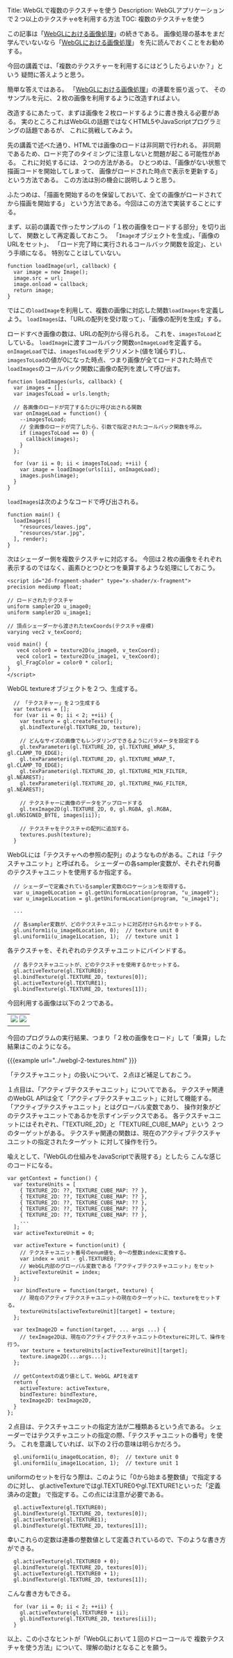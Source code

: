 Title: WebGLで複数のテクスチャを使う
Description: WebGLアプリケーションで２つ以上のテクスチャeを利用する方法
TOC: 複数のテクスチャを使う


この記事は「[WebGLにおける画像処理](webgl-image-processing.html)」の続きである。
画像処理の基本をまだ学んでいないなら「[WebGLにおける画像処理](webgl-image-processing.html)」
を先に読んでおくことをお勧めする。

今回の講義では、「複数のテクスチャーを利用するにはどうしたらよいか？」という
疑問に答えようと思う。

簡単な答えではある。
「[WebGLにおける画像処理](webgl-image-processing.html)」の連載を振り返って、
そのサンプルを元に、２枚の画像を利用するように改造すればよい。

改造するにあたって、まずは画像を２枚ロードするように書き換える必要がある。
実のところこれはWebGLの話題ではなくHTML5やJavaScriptプログラミングの話題であるが、
これに挑戦してみよう。

先の講義で述べた通り、HTMLでは画像のロードは非同期で行われる。
非同期であるため、ロード完了のタイミングに注意しないと問題が起こる可能性がある。
これに対処するには、２つの方法がある。
ひとつめは、「画像がない状態で描画コードを開始してしまって、
画像がロードされた時点で表示を更新する」という方法である。
この方法は別の機会に説明しようと思う。

ふたつめは、「描画を開始するのを保留しておいて、全ての画像がロードされてから描画を開始する」
という方法である。今回はこの方法で実装することにする。

まず、以前の講義で作ったサンプルの「１枚の画像をロードする部分」を切り出して、
関数として再定義しておこう。
「`Image`オブジェクトを生成」、「画像のURLをセット」、
「ロード完了時に実行されるコールバック関数を設定」、という手順になる。
特別なことはしていない。

```
function loadImage(url, callback) {
  var image = new Image();
  image.src = url;
  image.onload = callback;
  return image;
}
```
ではこの`loadImage`を利用して、複数の画像に対応した関数`loadImages`を定義しよう。
`loadImages`は、「URLの配列を受け取って」、「画像の配列を生成」する。

ロードすべき画像の数は、URLの配列から得られる。
これを、`imagesToLoad`としている。
`loadImage`に渡すコールバック関数`onImageLoad`を定義する。
`onImageLoad`では、`imagesToLoad`をデクリメント(値を1減らす)し、
`imagesToLoad`の値が0になった時点、つまり画像が全てロードされた時点で
`loadImages`のコールバック関数に画像の配列を渡して呼び出す。

```
function loadImages(urls, callback) {
  var images = [];
  var imagesToLoad = urls.length;

  // 各画像のロードが完了するたびに呼び出される関数
  var onImageLoad = function() {
    --imagesToLoad;
    // 全画像のロードが完了したら、引数で指定されたコールバック関数を呼ぶ。
    if (imagesToLoad == 0) {
      callback(images);
    }
  };

  for (var ii = 0; ii < imagesToLoad; ++ii) {
    var image = loadImage(urls[ii], onImageLoad);
    images.push(image);
  }
}
```
`loadImages`は次のようなコードで呼び出される。

```
function main() {
  loadImages([
    "resources/leaves.jpg",
    "resources/star.jpg",
  ], render);
}
```

次はシェーダー側を複数テクスチャに対応する。
今回は２枚の画像をそれぞれ表示するのではなく、画素ひとつひとつを乗算するような処理にしておこう。

```
<script id="2d-fragment-shader" type="x-shader/x-fragment">
precision mediump float;

// ロードされたテクスチャ
uniform sampler2D u_image0;
uniform sampler2D u_image1;

// 頂点シェーダーから渡されたtexCoords(テクスチャ座標)
varying vec2 v_texCoord;

void main() {
   vec4 color0 = texture2D(u_image0, v_texCoord);
   vec4 color1 = texture2D(u_image1, v_texCoord);
   gl_FragColor = color0 * color1;
}
</script>
```

WebGL textureオブジェクトを２つ、生成する。

```
  // 「テクスチャー」を２つ生成する
  var textures = [];
  for (var ii = 0; ii < 2; ++ii) {
    var texture = gl.createTexture();
    gl.bindTexture(gl.TEXTURE_2D, texture);

    // どんなサイズの画像でもレンダリングできるようにパラメータを設定する
    gl.texParameteri(gl.TEXTURE_2D, gl.TEXTURE_WRAP_S, gl.CLAMP_TO_EDGE);
    gl.texParameteri(gl.TEXTURE_2D, gl.TEXTURE_WRAP_T, gl.CLAMP_TO_EDGE);
    gl.texParameteri(gl.TEXTURE_2D, gl.TEXTURE_MIN_FILTER, gl.NEAREST);
    gl.texParameteri(gl.TEXTURE_2D, gl.TEXTURE_MAG_FILTER, gl.NEAREST);

    // テクスチャーに画像のデータをアップロードする
    gl.texImage2D(gl.TEXTURE_2D, 0, gl.RGBA, gl.RGBA, gl.UNSIGNED_BYTE, images[ii]);

    // テクスチャをテクスチャの配列に追加する。
    textures.push(texture);
  }
```

WebGLには「テクスチャへの参照の配列」のようなものがある。これは「テクスチャユニット」と呼ばれる。
シェーダーの各sampler変数が、それぞれ何番のテクスチャユニットを使用するか指定する。

```
  // シェーダーで定義されているsampler変数のロケーションを取得する。
  var u_image0Location = gl.getUniformLocation(program, "u_image0");
  var u_image1Location = gl.getUniformLocation(program, "u_image1");

  ...

  // 各sampler変数が、どのテクスチャユニットに対応付けられるかセットする。
  gl.uniform1i(u_image0Location, 0);  // texture unit 0
  gl.uniform1i(u_image1Location, 1);  // texture unit 1
```

各テクスチャを、それぞれのテクスチャユニットにバインドする。

```
  // 各テクスチャユニットが、どのテクスチャを使用するかセットする。
  gl.activeTexture(gl.TEXTURE0);
  gl.bindTexture(gl.TEXTURE_2D, textures[0]);
  gl.activeTexture(gl.TEXTURE1);
  gl.bindTexture(gl.TEXTURE_2D, textures[1]);
```

今回利用する画像は以下の２つである。

<style>.glocal-center { text-align: center; }
.glocal-center-content { margin-left: auto; margin-right: auto; }</style>
<div class="glocal-center"><table class="glocal-center-content"><tr>
<td><img src="../resources/leaves.jpg" />
<img src="../resources/star.jpg" /></td>
</tr></table></div>

今回のプログラムの実行結果、つまり「２枚の画像をロード」して「乗算」した結果はこのようになる。

{{{example url="../webgl-2-textures.html" }}}

「テクスチャユニット」の扱いについて、２点ほど補足しておこう。

１点目は、「アクティブテクスチャユニット」についてである。
テクスチャ関連のWebGL APIは全て「アクティブテクスチャユニット」に対して機能する。
「アクティブテクスチャユニット」とはグローバル変数であり、
操作対象がどのテクスチャユニットであるかを示すインデックスである。
各テクスチャユニットにはそれぞれ、「TEXTURE_2D」と「TEXTURE_CUBE_MAP」という
２つのターゲットがある。
テクスチャ関連の関数は、現在のアクティブテクスチャユニットの指定されたターゲット
に対して操作を行う。

喩えとして、「WebGLの仕組みをJavaScriptで表現する」としたら
こんな感じのコードになる。

```
var getContext = function() {
  var textureUnits = [
    { TEXTURE_2D: ??, TEXTURE_CUBE_MAP: ?? },
    { TEXTURE_2D: ??, TEXTURE_CUBE_MAP: ?? },
    { TEXTURE_2D: ??, TEXTURE_CUBE_MAP: ?? },
    { TEXTURE_2D: ??, TEXTURE_CUBE_MAP: ?? },
    { TEXTURE_2D: ??, TEXTURE_CUBE_MAP: ?? },
    ...
  ];
  var activeTextureUnit = 0;

  var activeTexture = function(unit) {
    // テクスチャユニット番号のenum値を、0～の整数indexに変換する。
    var index = unit - gl.TEXTURE0;
    // WebGL内部のグローバル変数である「アクティブテクスチャユニット」をセット
    activeTextureUnit = index;
  };

  var bindTexture = function(target, texture) {
    // 現在のアクティブテクスチャユニットの現在のターゲットに、textureをセットする。
    textureUnits[activeTextureUnit][target] = texture;
  };

  var texImage2D = function(target, ... args ...) {
    // texImage2Dは、現在のアクティブテクスチャユニットのtextureに対して、操作を行う。
    var texture = textureUnits[activeTextureUnit][target];
    texture.image2D(...args...);
  };

  // getContextの返り値として、WebGL APIを返す
  return {
    activeTexture: activeTexture,
    bindTexture: bindTexture,
    texImage2D: texImage2D,
  }
};
```
２点目は、テクスチャユニットの指定方法が二種類あるという点である。
シェーダーではテクスチャユニットの指定の際、「テクスチャユニットの番号」を使う。
これを意識していれば、以下の２行の意味は明らかだろう。

```
  gl.uniform1i(u_image0Location, 0);  // texture unit 0
  gl.uniform1i(u_image1Location, 1);  // texture unit 1
```

uniformのセットを行なう際は、このように「0から始まる整数値」で指定するのに対し、
gl.activeTextureではgl.TEXTURE0やgl.TEXTURE1といった「定義済みの定数」
で指定する。この点には注意が必要である。

```
  gl.activeTexture(gl.TEXTURE0);
  gl.bindTexture(gl.TEXTURE_2D, textures[0]);
  gl.activeTexture(gl.TEXTURE1);
  gl.bindTexture(gl.TEXTURE_2D, textures[1]);
```

幸いこれらの定数は連番の整数値として定義されているので、下のような書き方ができる。

```
  gl.activeTexture(gl.TEXTURE0 + 0);
  gl.bindTexture(gl.TEXTURE_2D, textures[0]);
  gl.activeTexture(gl.TEXTURE0 + 1);
  gl.bindTexture(gl.TEXTURE_2D, textures[1]);
```

こんな書き方もできる。

```
  for (var ii = 0; ii < 2; ++ii) {
    gl.activeTexture(gl.TEXTURE0 + ii);
    gl.bindTexture(gl.TEXTURE_2D, textures[ii]);
  }
```

以上、この小さなヒントが「WebGLにおいて１回のドローコールで
複数テクスチャを使う方法」について、理解の助けとなることを願う。